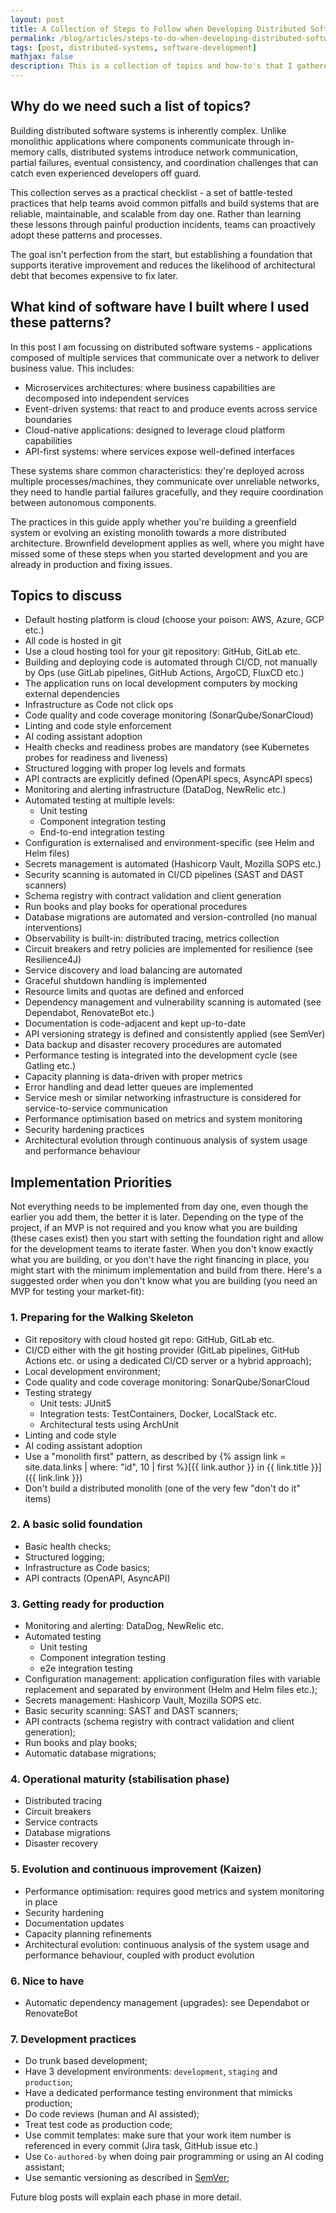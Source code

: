 ```yaml
---
layout: post
title: A Collection of Steps to Follow when Developing Distributed Software Systems
permalink: /blog/articles/steps-to-do-when-developing-distributed-software-systems/
tags: [post, distributed-systems, software-development]
mathjax: false
description: This is a collection of topics and how-to's that I gathered during years of software development. Practices and processes to follow when developing distributed software systems and not only.
---
```


## Why do we need such a list of topics?

Building distributed software systems is inherently complex. Unlike monolithic applications where components communicate through in-memory calls, distributed systems introduce network communication, partial failures, eventual consistency, and coordination challenges that can catch even experienced developers off guard.

This collection serves as a practical checklist - a set of battle-tested practices that help teams avoid common pitfalls and build systems that are reliable, maintainable, and scalable from day one. Rather than learning these lessons through painful production incidents, teams can proactively adopt these patterns and processes.

The goal isn't perfection from the start, but establishing a foundation that supports iterative improvement and reduces the likelihood of architectural debt that becomes expensive to fix later.

## What kind of software have I built where I used these patterns?

In this post I am focussing on distributed software systems - applications composed of multiple services that communicate over a network to deliver business value. This includes:

- Microservices architectures: where business capabilities are decomposed into independent services
- Event-driven systems: that react to and produce events across service boundaries
- Cloud-native applications: designed to leverage cloud platform capabilities
- API-first systems: where services expose well-defined interfaces

These systems share common characteristics: they're deployed across multiple processes/machines, they communicate over unreliable networks, they need to handle partial failures gracefully, and they require coordination between autonomous components.

The practices in this guide apply whether you're building a greenfield system or evolving an existing monolith towards a more distributed architecture. Brownfield development applies as well, where you might have missed some of these steps when you started development and you are already in production and fixing issues.

## Topics to discuss

- Default hosting platform is cloud (choose your poison: AWS, Azure, GCP etc.)
- All code is hosted in git
- Use a cloud hosting tool for your git repository: GitHub, GitLab etc.
- Building and deploying code is automated through CI/CD, not manually by Ops (use GitLab pipelines, GitHub Actions, ArgoCD, FluxCD etc.)
- The application runs on local development computers by mocking external dependencies
- Infrastructure as Code not click ops
- Code quality and code coverage monitoring (SonarQube/SonarCloud)
- Linting and code style enforcement
- AI coding assistant adoption
- Health checks and readiness probes are mandatory (see Kubernetes probes for readiness and liveness)
- Structured logging with proper log levels and formats
- API contracts are explicitly defined (OpenAPI specs, AsyncAPI specs)
- Monitoring and alerting infrastructure (DataDog, NewRelic etc.)
- Automated testing at multiple levels:
  - Unit testing
  - Component integration testing
  - End-to-end integration testing
- Configuration is externalised and environment-specific (see Helm and Helm files)
- Secrets management is automated (Hashicorp Vault, Mozilla SOPS etc.)
- Security scanning is automated in CI/CD pipelines (SAST and DAST scanners)
- Schema registry with contract validation and client generation
- Run books and play books for operational procedures
- Database migrations are automated and version-controlled (no manual interventions)
- Observability is built-in: distributed tracing, metrics collection
- Circuit breakers and retry policies are implemented for resilience (see Resilience4J)
- Service discovery and load balancing are automated
- Graceful shutdown handling is implemented
- Resource limits and quotas are defined and enforced
- Dependency management and vulnerability scanning is automated (see Dependabot, RenovateBot etc.)
- Documentation is code-adjacent and kept up-to-date
- API versioning strategy is defined and consistently applied (see SemVer)
- Data backup and disaster recovery procedures are automated
- Performance testing is integrated into the development cycle (see Gatling etc.)
- Capacity planning is data-driven with proper metrics
- Error handling and dead letter queues are implemented
- Service mesh or similar networking infrastructure is considered for service-to-service communication
- Performance optimisation based on metrics and system monitoring
- Security hardening practices
- Architectural evolution through continuous analysis of system usage and performance behaviour

## Implementation Priorities

Not everything needs to be implemented from day one, even though the earlier you add them, the better it is later. Depending on the type of the project, if an MVP is not required and you know what you are building (these cases exist) then you start with setting the foundation right and allow for the development teams to iterate faster. When you don't know exactly what you are building, or you don't have the right financing in place, you might start with the minimum implementation and build from there. Here's a suggested order when you don't know what you are building (you need an MVP for testing your market-fit):

### 1. Preparing for the Walking Skeleton

- Git repository with cloud hosted git repo: GitHub, GitLab etc.
- CI/CD either with the git hosting provider (GitLab pipelines, GitHub Actions etc. or using a dedicated CI/CD server or a hybrid approach);
- Local development environment;
- Code quality and code coverage monitoring: SonarQube/SonarCloud
- Testing strategy
  - Unit tests: JUnit5
  - Integration tests: TestContainers, Docker, LocalStack etc.
  - Architectural tests using ArchUnit
- Linting and code style
- AI coding assistant adoption
- Use a "monolith first" pattern, as described by {% assign link = site.data.links | where: "id", 10 | first %}[{{ link.author }} in {{ link.title }}]({{ link.link }})
- Don't build a distributed monolith (one of the very few "don't do it" items)

### 2. A basic solid foundation

- Basic health checks;
- Structured logging;
- Infrastructure as Code basics;
- API contracts (OpenAPI, AsyncAPI)

### 3. Getting ready for production

- Monitoring and alerting: DataDog, NewRelic etc.
- Automated testing
  - Unit testing
  - Component integration testing
  - e2e integration testing
- Configuration management: application configuration files with variable replacement and separated by environment (Helm and Helm files etc.);
- Secrets management: Hashicorp Vault, Mozilla SOPS etc.
- Basic security scanning: SAST and DAST scanners;
- API contracts (schema registry with contract validation and client generation);
- Run books and play books;
- Automatic database migrations;

### 4. Operational maturity (stabilisation phase)

- Distributed tracing
- Circuit breakers
- Service contracts
- Database migrations
- Disaster recovery

### 5. Evolution and continuous improvement (Kaizen)

- Performance optimisation: requires good metrics and system monitoring in place
- Security hardening
- Documentation updates
- Capacity planning refinements
- Architectural evolution: continuous analysis of the system usage and performance behaviour, coupled with product evolution

### 6. Nice to have

- Automatic dependency management (upgrades): see Dependabot or RenovateBot

### 7. Development practices

- Do trunk based development;
- Have 3 development environments: `development`, `staging` and `production`;
- Have a dedicated performance testing environment that mimicks production;
- Do code reviews (human and AI assisted);
- Treat test code as production code;
- Use commit templates: make sure that your work item number is referenced in every commit (Jira task, GitHub issue etc.)
- Use `Co-authored-by` when doing pair programming or using an AI coding assistant;
- Use semantic versioning as described in [SemVer](https://semver.org/);

Future blog posts will explain each phase in more detail.
